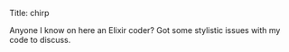 Title: chirp

Anyone I know on here an Elixir coder? Got some stylistic issues with my code to discuss.
